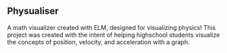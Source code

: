 ## Physualiser
A math visualizer created with ELM, designed for visualizing physics!
This project was created with the intent of helping highschool students visualize the concepts of position, velocity, and acceleration with a graph. 

